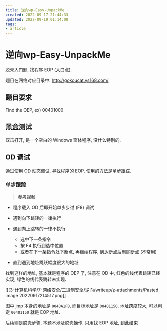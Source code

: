 ```yaml
---
title: 逆向wp-Easy-UnpackMe
created: 2022-09-17 21:44:33
updated: 2022-09-19 01:14:08
tags: 
- article
---
```


# 逆向wp-Easy-UnpackMe

脱壳入门题, 找程序 EOP (入口点).

题目在网络对应目录中: http://gokoucat.ys168.com/

## 题目要求

Find the OEP, ex) 00401000

## 黑盒测试

双击打开, 是一个空白的 Windows 窗体程序, 没什么特别的.

## OD 调试

通过使用 OD 动态调试, 寻找程序的 EOP, 使用的方法是单步跟踪.

### 单步跟踪

> [参考视频](https://www.bilibili.com/video/av19570153)

- 程序载入 OD 后即开始单步步过 (F8) 调试
- 遇到向下跳转的一律执行
- 遇到向上跳转的一律不执行
    - 选中下一条指令
    - 按 F4 执行到选中位置
    - 或者在下一条指令处下断点, 再继续程序, 到达断点后删除断点 (不常用)

- 直到遇到地址跳跃幅度很大的地址

找到这样的地址, 基本就是程序的 OEP 了, 注意在 OD 中, 红色的线代表跳转已经实现, 绿色的线代表跳转未实现.  

![[3-计算机科学/7-网络安全/二进制安全/逆向/writeup/z-attachments/Pasted image 20220917214517.png]]

图中 jmp 本身的地址是 `0040A1FB`, 而目标地址是 `00401150`, 地址跨度较大, 可以判定 `00401150` 就是 EOP 地址.  

后续则是脱壳步骤, 本题不涉及脱壳操作, 只用找 EOP 地址, 到此结束
